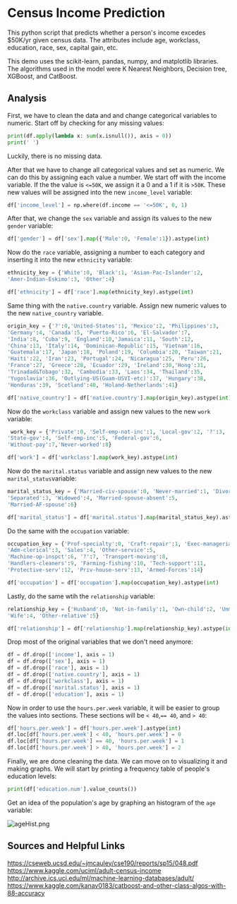 Census Income Prediction
===

This python script that predicts whether a person's income excedes $50K/yr given census data. The attributes include age, workclass, education, race, sex, capital gain, etc. 

This demo uses the scikit-learn, pandas, numpy, and matplotlib libraries. The algorithms used in the model were K Nearest Neighbors, Decision tree, XGBoost, and CatBoost.  

Analysis
---

First, we have to clean the data and and change categorical variables to numeric. Start off by checking for any missing values:

```python
print(df.apply(lambda x: sum(x.isnull()), axis = 0))
print(' ')
```  
Luckily, there is no missing data.  

After that we have to change all categorical values and set as numeric. We can do this by assigning each value a number. We start off with the income variable. If the the value is `<=50K`, we assign it a 0 and a 1 if it is `>50K`. These new values will be assigned into the new `income_level` variable:  

```python
df['income_level'] = np.where(df.income == '<=50K', 0, 1)
```  
After that, we change the `sex` variable and assign its values to the new `gender` variable:  

```python
df['gender'] = df['sex'].map({'Male':0, 'Female':1}).astype(int)
```

Now do the `race` variable, assigning a number to each category and inserting it into the new `ethnicity` variable:  

```python
ethnicity_key = {'White':0, 'Black':1, 'Asian-Pac-Islander':2,
'Amer-Indian-Eskimo':3, 'Other':4}

df['ethnicity'] = df['race'].map(ethnicity_key).astype(int)
```  

Same thing with the `native.country` variable. Assign new numeric values to the new `native_country` variable.  

```python
origin_key = {'?':0,'United-States':1, 'Mexico':2, 'Philippines':3,
'Germany':4, 'Canada':5, 'Puerto-Rico':6, 'El-Salvador':7, 
'India':8, 'Cuba':9, 'England':10,'Jamaica':11, 'South':12, 
'China':13, 'Italy':14, 'Dominican-Republic':15, 'Vietnam':16,
'Guatemala':17, 'Japan':18, 'Poland':19, 'Columbia':20, 'Taiwan':21,
'Haiti':22, 'Iran':23, 'Portugal':24, 'Nicaragua':25, 'Peru':26, 
'France':27, 'Greece':28, 'Ecuador':29, 'Ireland':30,'Hong':31,
'Trinadad&Tobago':32, 'Cambodia':33, 'Laos':34, 'Thailand':35, 
'Yugoslavia':36, 'Outlying-US(Guam-USVI-etc)':37, 'Hungary':38,
'Honduras':39, 'Scotland':40, 'Holand-Netherlands':41}

df['native_country'] = df['native.country'].map(origin_key).astype(int)

```
 Now do the `workclass` variable and assign new values to the new `work` variable:  

```python
 work_key = {'Private':0, 'Self-emp-not-inc':1, 'Local-gov':2, '?':3, 
'State-gov':4, 'Self-emp-inc':5, 'Federal-gov':6, 
'Without-pay':7,'Never-worked':8}

df['work'] = df['workclass'].map(work_key).astype(int)
```  

Now do the `marital.status` variable and assign new values to the new `marital_status`variable:  

```python
marital_status_key = {'Married-civ-spouse':0, 'Never-married':1, 'Divorced':2,
'Separated':3, 'Widowed':4, 'Married-spouse-absent':5, 
'Married-AF-spouse':6}

df['marital_status'] = df['marital.status'].map(marital_status_key).astype(int)
```  

Do the same with the `occupation` variable:  

```python
occupation_key = {'Prof-specialty':0, 'Craft-repair':1, 'Exec-managerial':2, 
'Adm-clerical':3, 'Sales':4, 'Other-service':5,
'Machine-op-inspct':6, '?':7, 'Transport-moving':8, 
'Handlers-cleaners':9, 'Farming-fishing':10, 'Tech-support':11,
'Protective-serv':12, 'Priv-house-serv':13, 'Armed-Forces':14}

df['occupation'] = df['occupation'].map(occupation_key).astype(int)
```  
Lastly, do the same wtih the `relationship` variable:  

```python
relationship_key = {'Husband':0, 'Not-in-family':1, 'Own-child':2, 'Unmarried':3,
'Wife':4, 'Other-relative':5}

df['relationship'] = df['relationship'].map(relationship_key).astype(int)
```  
Drop most of the original variables that we don't need anymore:


```python
df = df.drop(['income'], axis = 1)
df = df.drop(['sex'], axis = 1)
df = df.drop(['race'], axis = 1)
df = df.drop(['native.country'], axis = 1)
df = df.drop(['workclass'], axis = 1)
df = df.drop(['marital.status'], axis = 1)
df = df.drop(['education'], axis = 1)
```  

Now in order to use the `hours.per.week` variable, it will be easier to group the values into sections. These sections will be `< 40`,`== 40`, and `> 40`:

```python
df['hours.per.week'] = df['hours.per.week'].astype(int)
df.loc[df['hours.per.week'] < 40, 'hours.per.week'] = 0
df.loc[df['hours.per.week'] == 40, 'hours.per.week'] = 1
df.loc[df['hours.per.week'] > 40, 'hours.per.week'] = 2
```  

Finally, we are done cleaning the data. We can move on to visualizing it and making graphs. We will start by printing a frequency table of people's education levels:

```python
print(df['education.num'].value_counts())
```  

Get an idea of the population's age by graphing an histogram of the `age` variable:

![ageHist.png](https://github.com/hrazo7/UCI-census-income-classification/blob/master/graphs/ageHist.png)




Sources and Helpful Links
---  
https://cseweb.ucsd.edu/~jmcauley/cse190/reports/sp15/048.pdf
https://www.kaggle.com/uciml/adult-census-income
http://archive.ics.uci.edu/ml/machine-learning-databases/adult/  
https://www.kaggle.com/kanav0183/catboost-and-other-class-algos-with-88-accuracy
